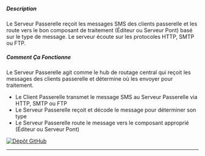 ##### Description

Le Serveur Passerelle reçoit les messages SMS des clients passerelle et les route vers le bon composant de traitement (Éditeur ou Serveur Pont) basé sur le type de message. Le serveur écoute sur les protocoles HTTP, SMTP ou FTP.

##### Comment Ça Fonctionne

Le Serveur Passerelle agit comme le hub de routage central qui reçoit les messages des clients passerelle et détermine où les envoyer pour traitement.

- Le Client Passerelle transmet le message SMS au Serveur Passerelle via HTTP, SMTP ou FTP
- Le Serveur Passerelle reçoit et décode le message pour déterminer son type
- Le Serveur Passerelle route le message vers le composant approprié (Éditeur ou Serveur Pont)

[![Dépôt GitHub](https://img.shields.io/badge/🖥️_Server-Repository-darkblue?style=for-the-badge&logo=github)](https://github.com/smswithoutborders/RelaySMS-Gateway-Server)

---
